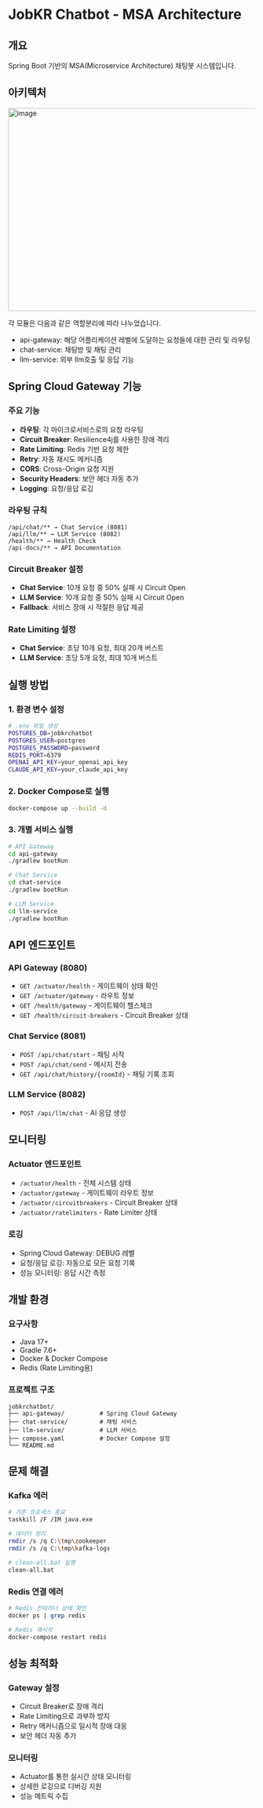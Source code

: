 # JobKR Chatbot - MSA Architecture

## 개요
Spring Boot 기반의 MSA(Microservice Architecture) 채팅봇 시스템입니다.

## 아키텍처
<img width="993" height="414" alt="image" src="https://github.com/user-attachments/assets/efa78dd0-8220-402b-b789-a9c38c8f268d" />

각 모듈은 다음과 같은 역할분리에 따라 나누었습니다.

- api-gateway: 해당 어플리케이션 레벨에 도달하는 요청들에 대한 관리 및 라우팅
- chat-service: 채팅방 및 채팅 관리
- llm-service: 외부 llm호출 및 응답 기능

## Spring Cloud Gateway 기능

### 주요 기능
- **라우팅**: 각 마이크로서비스로의 요청 라우팅
- **Circuit Breaker**: Resilience4j를 사용한 장애 격리
- **Rate Limiting**: Redis 기반 요청 제한
- **Retry**: 자동 재시도 메커니즘
- **CORS**: Cross-Origin 요청 지원
- **Security Headers**: 보안 헤더 자동 추가
- **Logging**: 요청/응답 로깅

### 라우팅 규칙
```
/api/chat/** → Chat Service (8081)
/api/llm/** → LLM Service (8082)
/health/** → Health Check
/api-docs/** → API Documentation
```

### Circuit Breaker 설정
- **Chat Service**: 10개 요청 중 50% 실패 시 Circuit Open
- **LLM Service**: 10개 요청 중 50% 실패 시 Circuit Open
- **Fallback**: 서비스 장애 시 적절한 응답 제공

### Rate Limiting 설정
- **Chat Service**: 초당 10개 요청, 최대 20개 버스트
- **LLM Service**: 초당 5개 요청, 최대 10개 버스트

## 실행 방법

### 1. 환경 변수 설정
```bash
# .env 파일 생성
POSTGRES_DB=jobkrchatbot
POSTGRES_USER=postgres
POSTGRES_PASSWORD=password
REDIS_PORT=6379
OPENAI_API_KEY=your_openai_api_key
CLAUDE_API_KEY=your_claude_api_key
```

### 2. Docker Compose로 실행
```bash
docker-compose up --build -d
```

### 3. 개별 서비스 실행
```bash
# API Gateway
cd api-gateway
./gradlew bootRun

# Chat Service
cd chat-service
./gradlew bootRun

# LLM Service
cd llm-service
./gradlew bootRun
```

## API 엔드포인트

### API Gateway (8080)
- `GET /actuator/health` - 게이트웨이 상태 확인
- `GET /actuator/gateway` - 라우트 정보
- `GET /health/gateway` - 게이트웨이 헬스체크
- `GET /health/circuit-breakers` - Circuit Breaker 상태

### Chat Service (8081)
- `POST /api/chat/start` - 채팅 시작
- `POST /api/chat/send` - 메시지 전송
- `GET /api/chat/history/{roomId}` - 채팅 기록 조회

### LLM Service (8082)
- `POST /api/llm/chat` - AI 응답 생성

## 모니터링

### Actuator 엔드포인트
- `/actuator/health` - 전체 시스템 상태
- `/actuator/gateway` - 게이트웨이 라우트 정보
- `/actuator/circuitbreakers` - Circuit Breaker 상태
- `/actuator/ratelimiters` - Rate Limiter 상태

### 로깅
- Spring Cloud Gateway: DEBUG 레벨
- 요청/응답 로깅: 자동으로 모든 요청 기록
- 성능 모니터링: 응답 시간 측정

## 개발 환경

### 요구사항
- Java 17+
- Gradle 7.6+
- Docker & Docker Compose
- Redis (Rate Limiting용)

### 프로젝트 구조
```
jobkrchatbot/
├── api-gateway/          # Spring Cloud Gateway
├── chat-service/         # 채팅 서비스
├── llm-service/          # LLM 서비스
├── compose.yaml          # Docker Compose 설정
└── README.md
```

## 문제 해결

### Kafka 에러
```bash
# 기존 프로세스 종료
taskkill /F /IM java.exe

# 데이터 정리
rmdir /s /q C:\tmp\zookeeper
rmdir /s /q C:\tmp\kafka-logs

# clean-all.bat 실행
clean-all.bat
```

### Redis 연결 에러
```bash
# Redis 컨테이너 상태 확인
docker ps | grep redis

# Redis 재시작
docker-compose restart redis
```

## 성능 최적화

### Gateway 설정
- Circuit Breaker로 장애 격리
- Rate Limiting으로 과부하 방지
- Retry 메커니즘으로 일시적 장애 대응
- 보안 헤더 자동 추가

### 모니터링
- Actuator를 통한 실시간 상태 모니터링
- 상세한 로깅으로 디버깅 지원
- 성능 메트릭 수집 
